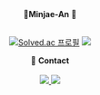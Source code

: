 
<!--
**Minjae-An/Minjae-An** is a ✨ _special_ ✨ repository because its `README.md` (this file) appears on your GitHub profile.

Here are some ideas to get you started:

- 🔭 I’m currently working on ...
- 🌱 I’m currently learning ...
- 👯 I’m looking to collaborate on ...
- 🤔 I’m looking for help with ...
- 💬 Ask me about ...
- 📫 How to reach me: ...
- 😄 Pronouns: ...
- ⚡ Fun fact: ...
-->

<div align="center">
  🏃<b>Minjae-An</b> 🏃
<br><br>
  
   [![Solved.ac
프로필](http://mazassumnida.wtf/api/v2/generate_badge?boj=mj3242)](https://solved.ac/mj3242)
  <img src="http://mazandi.herokuapp.com/api?handle=mj3242&theme=warm"/>
  
  📱 <b>Contact</b><br><br>
 <a href="https://www.google.com/gmail/about/" target="_blank"> 
  <img src="https://img.shields.io/badge/mj3242@naver.com-EA4335?style=flat&logo=gmail&logoColor=ffffff"/>
</a>
<a href="https://www.instagram.com/valua_min/" target="_blank"> 
  <img src="https://img.shields.io/badge/valua_min-E4405F?style=flat&logo=instagram&logoColor=ffffff"/>
</a><br><br>

  
</div>
